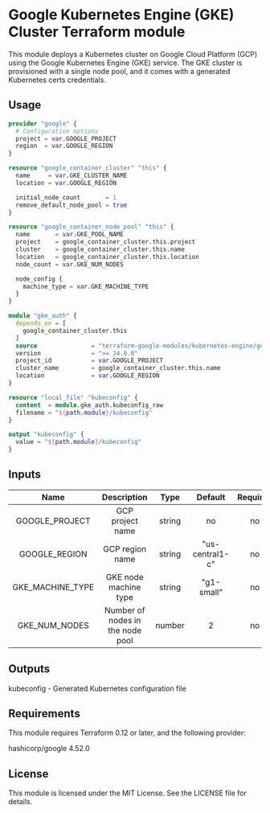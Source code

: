 # Google Kubernetes Engine (GKE) Cluster Terraform module

This module deploys a Kubernetes cluster on Google Cloud Platform (GCP) using the Google Kubernetes Engine (GKE) service. The GKE cluster is provisioned with a single node pool, and it comes with a generated Kubernetes certs credentials.

## Usage

```terraform
provider "google" {
  # Configuration options
  project = var.GOOGLE_PROJECT
  region  = var.GOOGLE_REGION
}

resource "google_container_cluster" "this" {
  name     = var.GKE_CLUSTER_NAME
  location = var.GOOGLE_REGION

  initial_node_count       = 1
  remove_default_node_pool = true
}

resource "google_container_node_pool" "this" {
  name       = var.GKE_POOL_NAME
  project    = google_container_cluster.this.project
  cluster    = google_container_cluster.this.name
  location   = google_container_cluster.this.location
  node_count = var.GKE_NUM_NODES

  node_config {
    machine_type = var.GKE_MACHINE_TYPE
  }
}

module "gke_auth" {
  depends_on = [
    google_container_cluster.this
  ]
  source               = "terraform-google-modules/kubernetes-engine/google//modules/auth"
  version              = ">= 24.0.0"
  project_id           = var.GOOGLE_PROJECT
  cluster_name         = google_container_cluster.this.name
  location             = var.GOOGLE_REGION
}

resource "local_file" "kubeconfig" {
  content  = module.gke_auth.kubeconfig_raw
  filename = "${path.module}/kubeconfig"
}

output "kubeconfig" {
  value = "${path.module}/kubeconfig"
}
```

## Inputs

|       Name       |            Description           |  Type  |     Default     | Required |
|:----------------:|:--------------------------------:|:------:|:---------------:|:--------:|
| GOOGLE_PROJECT   | GCP project name                 | string | no              |    no    |
| GOOGLE_REGION    | GCP region name                  | string | "us-central1-c" |    no    |
| GKE_MACHINE_TYPE | GKE node machine type            | string | "g1-small"      |    no    |
| GKE_NUM_NODES    | Number of nodes in the node pool | number | 2               |    no    |

## Outputs
kubeconfig - Generated Kubernetes configuration file

## Requirements
This module requires Terraform 0.12 or later, and the following provider:

hashicorp/google 4.52.0

## License
This module is licensed under the MIT License. See the LICENSE file for details.
